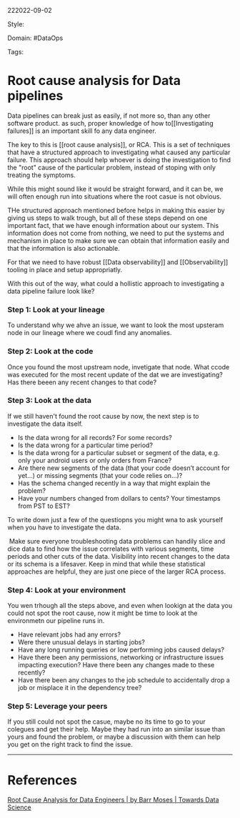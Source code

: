 222022-09-02

Style: 

Domain: #DataOps 

Tags:

# Root cause analysis for Data pipelines
Data pipelines can break just as easily, if not more so, than any other software product. as such, proper knowledge of  how to[[Investigating failures]] is an important skill fo any data engineer.

The key to this is [[root cause analysis]], or RCA. This is a set of techniques that have a structured approach to investigating what caused any particular failure. This approach should help whoever is doing the investigation to find the "root" cause of the particular problem, instead of stoping with only treating the symptoms.

While this might sound like it would be straight forward, and it can be, we will often enough run into situations where the root casue is not obvious. 

THe structured approach mentioned before helps in making this easier by giving us steps to walk trough, but all of these steps depend on one important fact, that we have enough information about our system. This information does not come from nothing, we need to put the systems and mechanism in place to make sure we can obtain that information easily and that the information is also actionable.

For that we need to have robust [[Data observability]] and [[Observability]] tooling in place and setup appropriatly. 

With this out of the way, what could a hollistic approach to investigating a data pipeline failure look like?

### Step 1: Look at your lineage
To understand why we ahve an issue, we want to look the most upsteram node in our lineage where we coudl find any anomalies.

### Step 2: Look at the code
Once you found the most upstream node, invetigate that node. What ccode was executed for the most recent update of the dat we are investigating? Has there beeen any recent changes to that code?

### Step 3: Look at the data
If we still haven't found the root cause by now, the next step is to investigate the data itself.
-   Is the data wrong for all records? For some records?
-   Is the data wrong for a particular time period?
-   Is the data wrong for a particular subset or segment of the data, e.g. only your android users or only orders from France?
-   Are there new segments of the data (that your code doesn’t account for yet…) or missing segments (that your code relies on…)?
-   Has the schema changed recently in a way that might explain the problem?
-   Have your numbers changed from dollars to cents? Your timestamps from PST to EST?

To write down just a few of the questiopns you might wna to ask yourself when you have to investigate the data.

 Make sure everyone troubleshooting data problems can handily slice and dice data to find how the issue correlates with various segments, time periods and other cuts of the data. Visibility into recent changes to the data or its schema is a lifesaver. Keep in mind that while these statistical approaches are helpful, they are just one piece of the larger RCA process.


### Step 4: Look at your environment
You wen trhough all the steps above, and even when lookign at the data you could not spot the root cause, now it might be time to look at the environmetn our pipeline runs in.

-   Have relevant jobs had any errors?
-   Were there unusual delays in starting jobs?
-   Have any long running queries or low performing jobs caused delays?
-   Have there been any permissions, networking or infrastructure issues impacting execution? Have there been any changes made to these recently?
-   Have there been any changes to the job schedule to accidentally drop a job or misplace it in the dependency tree?

### Step 5: Leverage your peers
If you still could not spot the casue, maybe no its time to go to your colegues and get their help. Maybe they had run into an similar issue than yours and found the problem, or maybe a discussion with them can help you get on the right track to find the issue.

___
# References
[Root Cause Analysis for Data Engineers | by Barr Moses | Towards Data Science](https://towardsdatascience.com/root-cause-analysis-for-data-engineers-782c02351697)